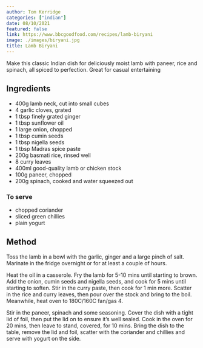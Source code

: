 ```yaml
---
author: Tom Kerridge
categories: ["indian"]
date: 08/10/2021
featured: false
link: https://www.bbcgoodfood.com/recipes/lamb-biryani
image: ./images/biryani.jpg
title: Lamb Biryani
---
```


Make this classic Indian dish for deliciously moist lamb with paneer, rice and spinach, all spiced to perfection. Great for casual entertaining

## Ingredients

- 400g lamb neck, cut into small cubes
- 4 garlic cloves, grated
- 1 tbsp finely grated ginger
- 1 tbsp sunflower oil
- 1 large onion, chopped
- 1 tbsp cumin seeds
- 1 tbsp nigella seeds
- 1 tbsp Madras spice paste
- 200g basmati rice, rinsed well
- 8 curry leaves
- 400ml good-quality lamb or chicken stock
- 100g paneer, chopped
- 200g spinach, cooked and water squeezed out

### To serve

- chopped coriander
- sliced green chillies
- plain yogurt

## Method

Toss the lamb in a bowl with the garlic, ginger and a large pinch of salt. Marinate in the fridge overnight or for at least a couple of hours.

Heat the oil in a casserole. Fry the lamb for 5-10 mins until starting to brown. Add the onion, cumin seeds and nigella seeds, and cook for 5 mins until starting to soften. Stir in the curry paste, then cook for 1 min more. Scatter in the rice and curry leaves, then pour over the stock and bring to the boil. Meanwhile, heat oven to 180C/160C fan/gas 4.

Stir in the paneer, spinach and some seasoning. Cover the dish with a tight lid of foil, then put the lid on to ensure it’s well sealed. Cook in the oven for 20 mins, then leave to stand, covered, for 10 mins. Bring the dish to the table, remove the lid and foil, scatter with the coriander and chillies and serve with yogurt on the side.